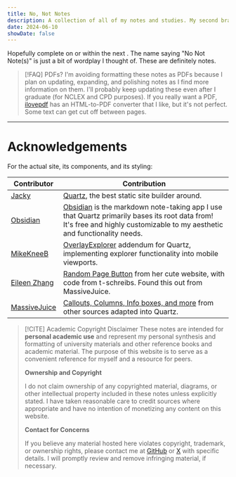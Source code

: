 ```yaml
---
title: No, Not Notes
description: A collection of all of my notes and studies. My second brain, basically. Everything will be for available basically forever for free.
date: 2024-06-10
showDate: false
---
```

<script type="text/javascript">
    function generateCountdown() {
        let element = document.getElementsByClassName('countdown')[0];
        let msRemaining = Date.parse('2025-11-9') - new Date();
        element.innerHTML = Math.floor(msRemaining / 1000 / 86400) + ' days';
    }

    if (window.addEventListener) { // For modern browsers
        window.addEventListener('load', generateCountdown, false);        // On initial load
        window.addEventListener('pageshow', generateCountdown, false);    // On navigation back
    } else if (window.attachEvent) { // For older IE browsers
        window.attachEvent('onload', generateCountdown);
        window.attachEvent('onpageshow', generateCountdown);
    }
</script>

Hopefully complete on or within the next <code class="countdown"></code>. The name saying "No Not Note(s)" is just a bit of wordplay I thought of. These are definitely notes.

>[!FAQ] PDFs?
> I'm avoiding formatting these notes as PDFs because I plan on updating, expanding, and polishing notes as I find more information on them. I'll probably keep updating these even after I graduate (for NCLEX and CPD purposes). If you really want a PDF, [ilovepdf](https://www.ilovepdf.com/html-to-pdf) has an HTML-to-PDF converter that I like, but it's not perfect. Some text can get cut off between pages.

___
# Acknowledgements
For the actual site, its components, and its styling:

| Contributor                                                       | Contribution                                                                                                                                                                                      |
| ----------------------------------------------------------------- | ------------------------------------------------------------------------------------------------------------------------------------------------------------------------------------------------- |
| [Jacky](https://github.com/jackyzha0)                             | [Quartz](https://github.com/jackyzha0/quartz), the best static site builder around.                                                                                                               |
| [Obsidian](https://github.com/obsidianmd/obsidian-developer-docs) | [Obsidian](https://obsidian.md/) is the markdown note-taking app I use that Quartz primarily bases its root data from! It's free and highly customizable to my aesthetic and functionality needs. |
| [MikeKneeB](https://github.com/MikeKneeB)                         | [OverlayExplorer](https://github.com/MikeKneeB/quartz-site/tree/main) addendum for Quartz, implementing explorer functionality into mobile viewports.                                             |
| [Eileen Zhang](https://github.com/fanteastick)                    | [Random Page Button](https://quartz.eilleeenz.com/) from her cute website, with code from t-schreibs. Found this out from MassiveJuice.                                                           |
| [MassiveJuice](https://github.com/MasssiveJuice08)                | [Callouts, Columns, Info boxes, and more](https://morrowind-modding.github.io/contributing/custom-formatting-features) from other sources adapted into Quartz.                                    |

>[!CITE] Academic Copyright Disclaimer
>These notes are intended for **personal academic use** and represent my personal synthesis and formatting of university materials and other reference books and academic material. The purpose of this website is to serve as a convenient reference for myself and a resource for peers.
>
>**Ownership and Copyright**
>
>I do not claim ownership of any copyrighted material, diagrams, or other intellectual property included in these notes unless explicitly stated. I have taken reasonable care to credit sources where appropriate and have no intention of monetizing any content on this website.
>
>**Contact for Concerns**
>
>If you believe any material hosted here violates copyright, trademark, or ownership rights, please contact me at [GitHub](https://github.com/nonotnotes) or [X](https://x.com/hsterts) with specific details. I will promptly review and remove infringing material, if necessary.